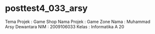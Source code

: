 # posttest4_033_arsy

Tema Projek : Game Shop
Nama Projek : Game Zone
Nama        : Muhammad Arsy Dewantara
NIM         : 2009106033
Kelas       : Informatika A 20
